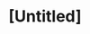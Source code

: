 ---
pid: FS367
title: "[Untitled]"
location_transcription: Flower Frame
zipcode: '19145'
outside_phl: 
neighborhood: Passyunk
age: '11'
age_range: 6-13
instagram: 
image_file_name: FS_367.jpg
proposal_transcription: School
topic: Environment
topic_summary: '0'
type: Garden,Space
keywords_other: 
credit: Kayla Brown
image_labels: A window sill of two blue flowers
twitter: 
facebook: 
permalink: "/monuments/fs367/"
layout: item-page
---